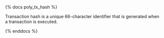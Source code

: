 {% docs poly_tx_hash %}

Transaction hash is a unique 66-character identifier that is generated when a transaction is executed. 

{% enddocs %}